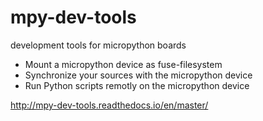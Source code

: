# mpy-dev-tools
development tools for micropython boards
* Mount a micropython device as fuse-filesystem
* Synchronize your sources with the micropython device
* Run Python scripts remotly on the micropython device

http://mpy-dev-tools.readthedocs.io/en/master/
